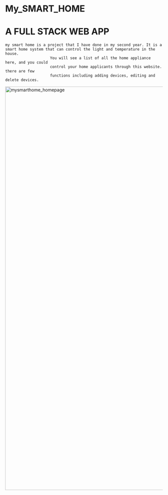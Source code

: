 # My_SMART_HOME
# A FULL STACK WEB APP

    my smart home is a project that I have done in my second year. It is a smart home system that can control the light and temperature in the house.
                        You will see a list of all the home appliance here, and you could
                        control your home applicants through this website. there are few
                        functions including adding devices, editing and delete devices.
                        
                        
<img width="1290" alt="mysmarthome_homepage" src="https://user-images.githubusercontent.com/62050298/197828932-f4be8114-e95f-4b08-a8e2-50710cc813f7.png">
